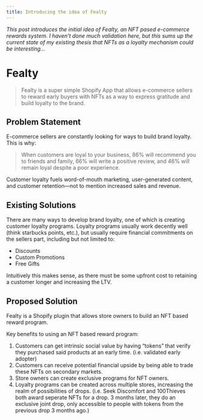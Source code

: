 ```yaml
---
title: Introducing the idea of Fealty
---
```


_This post introduces the initial idea of Fealty, an NFT pased e-commerce rewards system. I haven't done much validation here, but this sums up the current state of my existing thesis that NFTs as a loyalty mechanism could be interesting..._

# Fealty

> Fealty is a super simple Shopify App that allows e-commerce sellers to reward early buyers with NFTs as a way to express gratitude and build loyalty to the brand.

## Problem Statement

E-commerce sellers are constantly looking for ways to build brand loyalty. This is why:

> When customers are loyal to your business, 86% will recommend you to friends and family, 66% will write a positive review, and 46% will remain loyal despite a poor experience.

Customer loyalty fuels word-of-mouth marketing, user-generated content, and customer retention—not to mention increased sales and revenue.


## Existing Solutions

There are many ways to develop brand loyalty, one of which is creating customer loyalty programs. Loyalty programs usually work decently well (think starbucks points, etc.), but usually require financial commitments on the sellers part, including but not limited to:

- Discounts
- Custom Promotions
- Free Gifts

Intuitively this makes sense, as there must be some upfront cost to retaining a customer longer and increasing the LTV.

## Proposed Solution

Fealty is a Shopify plugin that allows store owners to build an NFT based reward program.

Key benefits to using an NFT based reward program:

1. Customers can get intrinsic social value by having “tokens” that verify they purchased said products at an early time. (i.e. validated early adopter)
2. Customers can receive potential financial upside by being able to trade these NFTs on secondary markets.
3. Store owners can create exclusive programs for NFT owners.
4. Loyalty programs can be created across multiple stores, increasing the realm of possibilities of drops. (i.e. Seek Discomfort and 100Thieves both award seperate NFTs for a drop. 3 months later, they do an exclusive joint drop, only accessible to people with tokens from the previous drop 3 months ago.)